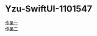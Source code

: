 # Yzu-SwiftUI-1101547
[作業一](https://github.com/cyt228/Yzu-SwiftUI-1101547/blob/fb65985c2cf6eb350b0f8b03968dd5c6b2c16aea/hw1.md)
<br>
[作業二](https://github.com/cyt228/Yzu-SwiftUI-1101547/blob/a69cbf1727c793e5469009027a17f351708625d0/hw2.md)
